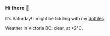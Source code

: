 ### Hi there :wave:

It's Saturday! I might be fiddling with my [dotfiles](https://github.com/bewuethr/dotfiles).

Weather in Victoria BC: clear, at +2°C.
